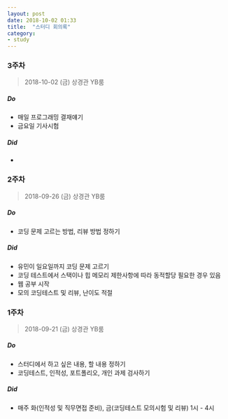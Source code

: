 ```yaml
---
layout: post
date: 2018-10-02 01:33
title:  "스터디 회의록"
category:
- study
---
```


### 3주차
> 2018-10-02 (금) 상경관 YB룸

##### Do

+ 매일 프로그래밍 결재얘기
+ 금요일 기사시험

##### Did

+ 

<!--more-->

### 2주차
> 2018-09-26 (금) 상경관 YB룸

##### Do

+ 코딩 문제 고르는 방법, 리뷰 방법 정하기

##### Did

+ 유민이 일요일까지 코딩 문제 고르기
+ 코딩 테스트에서 스택이나 힙 메모리 제한사항에 따라 동적할당 필요한 경우 있음
+ 웹 공부 시작
+ 모의 코딩테스트 및 리뷰, 난이도 적절



### 1주차
> 2018-09-21 (금) 상경관 YB룸

##### Do

+ 스터디에서 하고 싶은 내용, 할 내용 정하기
+ 코딩테스트, 인적성, 포트폴리오, 개인 과제 검사하기

##### Did

+ 매주 화(인적성 및 직무면접 준비), 금(코딩테스트 모의시험 및 리뷰) 1시 - 4시